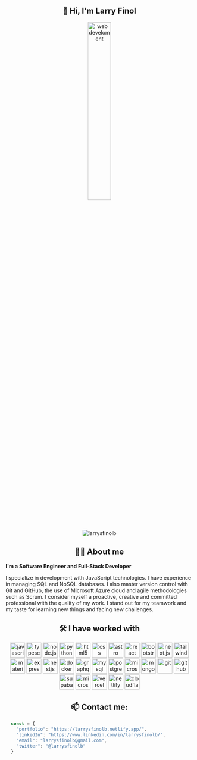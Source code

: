 <section>
  <h1 align="center">👋 Hi, I'm Larry Finol</h1>
  <div align="center">
    <img src="https://user-images.githubusercontent.com/69995390/221422822-b7e3cbf4-e6c5-43ea-b800-14bf3d347ce7.gif" alt="web develoment" width="35%" />
    <div align="center">
      <img src="https://komarev.com/ghpvc/?username=larrysfinolb&label=Profile%20views&color=0e75b6&style=flat" alt="larrysfinolb" />
    </div>
  </div>
</section>

<section>
  <h2 align="center">👨‍💻 About me</h2>
  <strong>I'm a Software Engineer and Full-Stack Developer</strong>
  <p>
    I specialize in development with JavaScript technologies. I have experience in managing SQL and NoSQL databases. I also master version control with Git and GitHub, the use of Microsoft Azure cloud and agile methodologies such as Scrum. I consider myself a proactive, creative and committed professional with the quality of my work. I stand out for my teamwork and my taste for learning new things and facing new challenges.
  </p>
</section>

<section>
  <h2 align="center">🛠️ I have worked with</h2>
  <div align="center">
    <!-- Common -->
    <img src="https://svgl.app/library/javascript.svg" alt="javascript" height="40" /> 
    <img src="https://svgl.app/library/typescript.svg" alt="typescript" height="40" />
    <img src="https://svgl.app/library/nodejs.svg" alt="node.js" height="40" /> 
    <img src="https://svgl.app/library/python.svg" alt="python" height="40" />    
    <!-- Frontend -->
    <img src="https://svgl.app/library/html5.svg" alt="html5" height="40" /> 
    <img src="https://svgl.app/library/css.svg" alt="css" height="40" /> 
    <img src="https://svgl.app/library/astro_dark.svg" alt="astro" height="40" />
    <img src="https://svgl.app/library/react.svg" alt="react" height="40" /> 
    <img src="https://svgl.app/library/bootstrap.svg" alt="bootstrap" height="40" /> 
    <img src="https://svgl.app/library/nextjs_icon_dark.svg" alt="next.js" height="40" /> 
    <img src="https://svgl.app/library/tailwindcss.svg" alt="tailwind css" height="40" />
    <img src="https://svgl.app/library/materialui.svg" alt="material ui" height="40" /> 
    <!-- Backend -->
    <img src="https://svgl.app/library/expressjs_dark.svg" alt="express.js" height="40" /> 
    <img src="https://svgl.app/library/nestjs.svg" alt="nestjs" height="40" />
    <img src="https://svgl.app/library/docker.svg" alt="docker" height="40" />
    <img src="https://svgl.app/library/graphql.svg" alt="graphql" height="40" />
    <img src="https://svgl.app/library/mysql.svg" alt="mysql" height="40" /> 
    <img src="https://svgl.app/library/postgresql.svg" alt="postgresql" height="40" /> 
    <img src="https://svgl.app/library/sql-server.svg" alt="microsoft sql server" height="40" />
    <img src="https://svgl.app/library/mongodb.svg" alt="mongodb" height="40" />
    <!-- Version Control -->
    <img src="https://svgl.app/library/git.svg" alt="git" height="40" /> 
    <img src="https://svgl.app/library/github.svg" alt="github" height="40" />
    <!-- Cloud -->
    <img src="https://svgl.app/library/supabase.svg" alt="supabase" height="40" />
    <img src="https://svgl.app/library/azure.svg" alt="microsoft azure" height="40" />
    <img src="https://svgl.app/library/vercel_dark.svg" alt="vercel" height="40" />
    <img src="https://svgl.app/library/netlify.svg" alt="netlify" height="40" />
    <img src="https://svgl.app/library/cloudflare.svg" alt="cloudflare" height="40" />
  </div>
</section>

<section>
  <h2 align="center">📫 Contact me:</h2>
  <p>
    
```javascript
  const = {
    "portfolio": "https://larrysfinolb.netlify.app/",
    "linkedIn": "https://www.linkedin.com/in/larrysfinolb/",
    "email": "larrysfinolb@gmail.com",
    "twitter": "@larrysfinolb"
  }
```
  </p>
</section>
